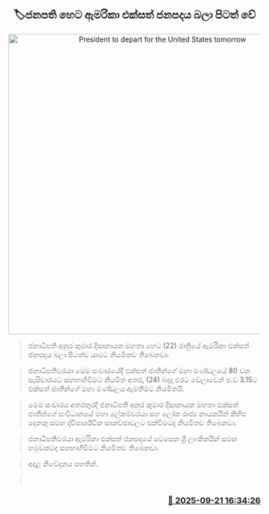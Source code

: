 <p align='center'><b><h2 align='center' title='President to depart for the United States tomorrow'>🏷ජනපති හෙට ඇමරිකා එක්සත් ජනපදය බලා පිටත් වේ</h2></b></p>
<p align='center'><img src='https://helakuru.sgp1.cdn.digitaloceanspaces.com/esana/images/lib/anura-president-new-thumb.jpg' width='600' alt='President to depart for the United States tomorrow'></p>

> ජනාධිපති අනුර කුමාර දිසානායක මහතා හෙට (22) රාත්‍රියේ ඇමරිකා එක්සත් ජනපදය බලා පිටත්ව යාමට නියමිතව තිබෙනවා.

> ජනාධිපතිවරයා මෙම සංචාරයේදී එක්සත් ජාතීන්ගේ මහා මණ්ඩලයේ 80 වන සැසිවාරයට සහභාගිවීමට නියමිත අතර, (24) බදාදා එරට වේලාවෙන් ප.ව 3.15ට එක්සත් ජාතීන්ගේ මහා මණ්ඩලය ඇමතීමට නියමිතයි.

> මෙම සංචාරය අතරතුරදී ජනාධිපති අනුර කුමාර දිසානායක මහතා එක්සත් ජාතීන්ගේ සංවිධානයේ මහා ලේකම්වරයා සහ ලෝක රාජ්‍ය නායකයින් කිහිප දෙනකු සමඟ ද්විපාර්ශ්වික සාකච්ඡාවලට එක්වීමටද නියමිතව තිබෙනවා.

> ජනාධිපතිවරයා ඇමරිකා එක්සත් ජනපදයේ වෙසෙන ශ්‍රී ලාංකිකයින් සමඟ හමුවකටද සහභාගීවීමට නියමිතව තිබෙනවා.

> අදාළ නිවේදනය පහතින්.

>  



<h3 align='right'><a href='https://www.helakuru.lk/esana/p/113835/'>📅 2025-09-21 16:34:26</a></h3>

